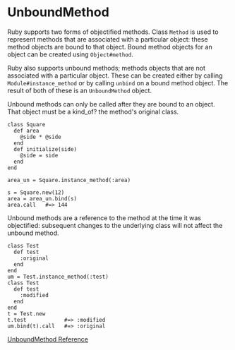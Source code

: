 # UnboundMethod

Ruby supports two forms of objectified methods. Class `Method` is used to
represent methods that are associated with a particular object: these method
objects are bound to that object. Bound method objects for an object can be
created using `Object#method`.

Ruby also supports unbound methods; methods objects that are not associated
with a particular object. These can be created either by calling
`Module#instance_method` or by calling `unbind` on a bound method object. The
result of both of these is an `UnboundMethod` object.

Unbound methods can only be called after they are bound to an object. That
object must be a kind_of? the method's original class.

    class Square
      def area
        @side * @side
      end
      def initialize(side)
        @side = side
      end
    end

    area_un = Square.instance_method(:area)

    s = Square.new(12)
    area = area_un.bind(s)
    area.call   #=> 144

Unbound methods are a reference to the method at the time it was objectified:
subsequent changes to the underlying class will not affect the unbound method.

    class Test
      def test
        :original
      end
    end
    um = Test.instance_method(:test)
    class Test
      def test
        :modified
      end
    end
    t = Test.new
    t.test            #=> :modified
    um.bind(t).call   #=> :original

[UnboundMethod Reference](https://ruby-doc.org/core-2.5.0/UnboundMethod.html)
